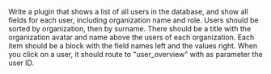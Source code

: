 Write a plugin that shows a list of all users in the database, and show all fields for each user, including organization name and role.  Users should be sorted by organization, then by surname.  There should be a title with the organization avatar and name above the users of each organization. Each item should be a block with the field names left and the values right. When you click on a user, it should route to "user_overview" with as parameter the user ID.
